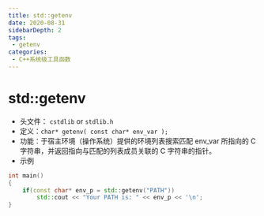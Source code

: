 ```yaml
---
title: std::getenv
date: 2020-08-31
sidebarDepth: 2
tags:
 - getenv
categories:
 - C++系统级工具函数
---
```


# std::getenv
- 头文件： `cstdlib` or `stdlib.h`
- 定义：`char* getenv( const char* env_var );`
- 功能：于宿主环境（操作系统）提供的环境列表搜索匹配 env_var 所指向的 C 字符串，并返回指向与匹配的列表成员关联的 C 字符串的指针。
- 示例
```cpp
int main()
{
    if(const char* env_p = std::getenv("PATH"))
        std::cout << "Your PATH is: " << env_p << '\n';
}

```